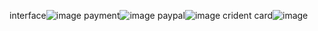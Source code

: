 interface![image](https://github.com/user-attachments/assets/683c7bae-dba2-4b05-aea3-294e361739c5)
payment![image](https://github.com/user-attachments/assets/61a06f80-bb5a-4729-9976-91c9d07c9351)
paypal![image](https://github.com/user-attachments/assets/3f49e6fe-319f-45df-9a0c-486186454337)
crident card![image](https://github.com/user-attachments/assets/9acf0477-4f1c-44ca-9acd-3bbdd13b45b8)

